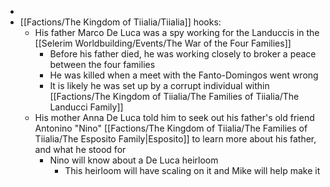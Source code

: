 - 
- [[Factions/The Kingdom of Tiialia/Tiialia]] hooks:
	- His father Marco De Luca was a spy working for the Landuccis in the [[Selerim Worldbuilding/Events/The War of the Four Families]]
		- Before his father died, he was working closely to broker a peace between the four families
		- He was killed when a meet with the Fanto-Domingos went wrong
		- It is likely he was set up by a corrupt individual within [[Factions/The Kingdom of Tiialia/The Families of Tiialia/The Landucci Family]]
	- His mother Anna De Luca told him to seek out his father's old friend Antonino "Nino" [[Factions/The Kingdom of Tiialia/The Families of Tiialia/The Esposito Family\|Esposito]] to learn more about his father, and what he stood for
		- Nino will know about a De Luca heirloom
			- This heirloom will have scaling on it and Mike will help make it